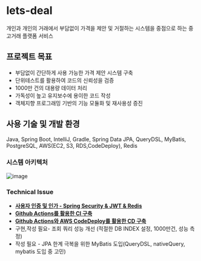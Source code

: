 # lets-deal
개인과 개인의 거래에서 부담없이 가격을 제안 및 거절하는 시스템을 중점으로 하는 중고거래 플랫폼 서비스
## 프로젝트 목표
- 부담없이 간단하게 사용 가능한 가격 제안 시스템 구축
- 단위테스트를 활용하여 코드의 신뢰성을 검증
- 1000만 건의 대용량 데이터 처리
- 가독성이 높고 유지보수에 용이한 코드 작성
- 객체지향 프로그래밍 기반의 기능 모듈화 및 재사용성 증진
## 사용 기술 및 개발 환경
Java, Spring Boot, IntelliJ, Gradle, Spring Data JPA, QueryDSL, MyBatis, PostgreSQL, AWS(EC2, S3, RDS,CodeDeploy), Redis

### 시스템 아키텍처
![image](https://github.com/jooany/lets-deal/assets/83267254/b376d0eb-9c75-4acb-92a9-57447acb22b5)





### Technical Issue
* **[사용자 인증 및 인가 - Spring Security & JWT & Redis](https://jooany.tistory.com/2)**<br/>
* **[Github Actions를 활용한 CI 구축](https://jooany.tistory.com/3)**<br/>
* **[Github Actions와 AWS CodeDeploy를 활용한 CD 구축](https://jooany.tistory.com/4)**<br/>
* 구현,작성 필요- 조회 쿼리 성능 개선 (적절한 DB INDEX 설정, 1000만건, 성능 측정)
* 작성 필요 - JPA 한계 극복을 위한 MyBatis 도입(QueryDSL, nativeQuery, mybatis 도입 중 고민)<br/>
